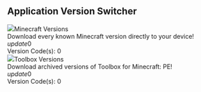 ## Application Version Switcher
<div class="filedownload-container"><div class="version-container"><img src="https://cdn.discordapp.com/attachments/934253378459037717/989776006921461800/IMG_20220621_005608.png"><a>Minecraft Versions</a></div><a>Download every known Minecraft version directly to your device!
</a><div class="filedownload-container nbtcontainer"><div class="nbt-filedownload"><i class="material-icons">update</i><a>0</a></div><a>Version Code(s): 0</a></div></div><div class="filedownload-container"><div class="version-container"><img src="https://cdn.discordapp.com/attachments/934253378459037717/989776006921461800/IMG_20220621_005608.png"><a>Toolbox Versions</a></div><a>Download archived versions of Toolbox for Minecraft: PE!
</a><div class="filedownload-container nbtcontainer"><div class="nbt-filedownload"><i class="material-icons">update</i><a>0</a></div><a>Version Code(s): 0</a></div></div>
